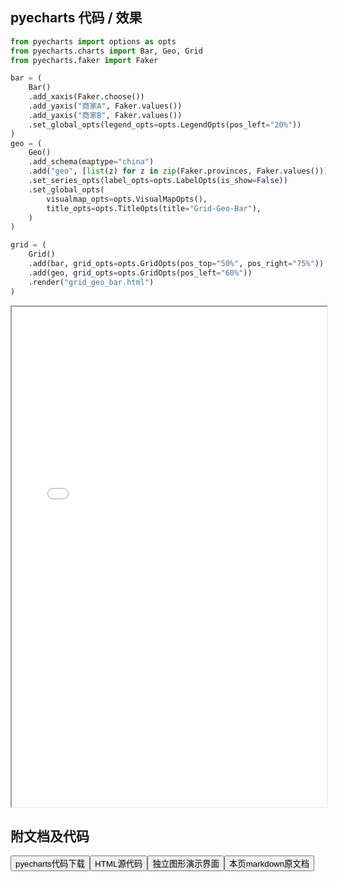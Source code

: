 
## pyecharts 代码 / 效果

```python
from pyecharts import options as opts
from pyecharts.charts import Bar, Geo, Grid
from pyecharts.faker import Faker

bar = (
    Bar()
    .add_xaxis(Faker.choose())
    .add_yaxis("商家A", Faker.values())
    .add_yaxis("商家B", Faker.values())
    .set_global_opts(legend_opts=opts.LegendOpts(pos_left="20%"))
)
geo = (
    Geo()
    .add_schema(maptype="china")
    .add("geo", [list(z) for z in zip(Faker.provinces, Faker.values())])
    .set_series_opts(label_opts=opts.LabelOpts(is_show=False))
    .set_global_opts(
        visualmap_opts=opts.VisualMapOpts(),
        title_opts=opts.TitleOpts(title="Grid-Geo-Bar"),
    )
)

grid = (
    Grid()
    .add(bar, grid_opts=opts.GridOpts(pos_top="50%", pos_right="75%"))
    .add(geo, grid_opts=opts.GridOpts(pos_left="60%"))
    .render("grid_geo_bar.html")
)

```

<iframe width="100%" height="800px" src="/pyecharts/Grid/grid_geo_bar.html"></iframe>

## 附文档及代码

<a href="https://cdn.jsdelivr.net/gh/wfy-belief/python/docs/pyecharts/Grid/grid_geo_bar.py"><button class="mybutton">pyecharts代码下载</button></a><a href="https://cdn.jsdelivr.net/gh/wfy-belief/python/docs/pyecharts/Grid/grid_geo_bar.html"><button class="mybutton">HTML源代码</button></a><a href="https://python.wfyblog.cn/pyecharts/Grid/grid_geo_bar.html"><button class="mybutton">独立图形演示界面</button></a><a href="https://cdn.jsdelivr.net/gh/wfy-belief/python/docs/pyecharts/Grid/grid_geo_bar.md"><button class="mybutton">本页markdown原文档</button></a>
